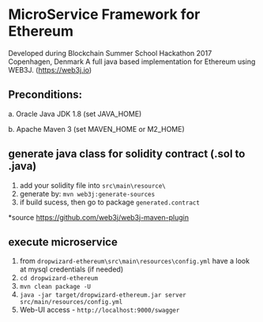 # MicroService Framework for Ethereum
 
Developed during Blockchain Summer School Hackathon 2017 Copenhagen, Denmark
A full java based implementation for Ethereum using WEB3J. (https://web3j.io)

## Preconditions:

a. Oracle Java JDK 1.8 (set JAVA_HOME) 

b. Apache Maven 3 (set MAVEN_HOME or M2_HOME)

## generate java class for solidity contract (.sol to .java)

1. add your solidity file into `src\main\resource\`
2. generate by: `mvn web3j:generate-sources`
3. if build sucess, then go to package `generated.contract`

*source https://github.com/web3j/web3j-maven-plugin

## execute microservice

1. from  `dropwizard-ethereum\src\main\resources\config.yml` have a look at mysql credentials (if needed)
2. `cd dropwizard-ethereum`
3. `mvn clean package -U`
4. `java -jar target/dropwizard-ethereum.jar server src/main/resources/config.yml`
5. Web-UI access - `http://localhost:9000/swagger`